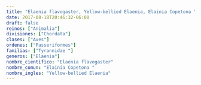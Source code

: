 ```yaml
---
title: "Elaenia flavogaster, Yellow-bellied Elaenia, Elainia Copetona "
date: 2017-08-18T20:46:32-06:00
draft: false
reinos: ["Animalia"]
divisiones: ["Chordata"]
clases: ["Aves"]
ordenes: ["Passeriformes"]
familias: ["Tyrannidae "]
generos: ["Elaenia"]
nombre_cientifico: "Elaenia flavogaster"
nombre_comun: "Elainia Copetona "
nombre_ingles: "Yellow-bellied Elaenia"
---
```

